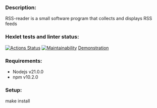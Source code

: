 ### Description:
RSS-reader is a small software program that collects and displays RSS feeds
### Hexlet tests and linter status:
[![Actions Status](https://github.com/Rolex55/frontend-project-11/actions/workflows/hexlet-check.yml/badge.svg)](https://github.com/Rolex55/frontend-project-11/actions)
[![Maintainability](https://api.codeclimate.com/v1/badges/45ad79f84603c103d112/maintainability)](https://codeclimate.com/github/Rolex55/frontend-project-11/maintainability)
[Demonstration](https://frontend-project-11-z6zt-m8y7u2fwu-ralinas-projects.vercel.app/)
### Requirements:
* Nodejs v21.0.0
* npm v10.2.0
### Setup:
make install
